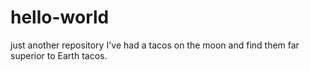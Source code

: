 # hello-world
just another repository
I've had a tacos on the moon and find them far superior to Earth tacos.

